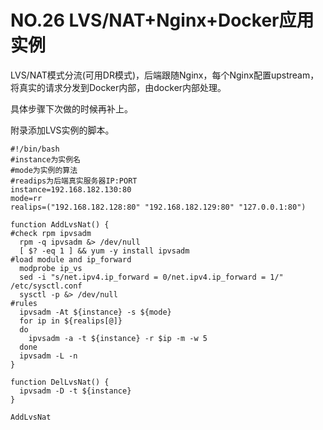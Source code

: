 # NO.26 LVS/NAT+Nginx+Docker应用实例

LVS/NAT模式分流(可用DR模式)，后端跟随Nginx，每个Nginx配置upstream，将真实的请求分发到Docker内部，由docker内部处理。

具体步骤下次做的时候再补上。

附录添加LVS实例的脚本。

```
#!/bin/bash
#instance为实例名
#mode为实例的算法
#readips为后端真实服务器IP:PORT
instance=192.168.182.130:80
mode=rr
realips=("192.168.182.128:80" "192.168.182.129:80" "127.0.0.1:80")

function AddLvsNat() {
#check rpm ipvsadm
  rpm -q ipvsadm &> /dev/null
  [ $? -eq 1 ] && yum -y install ipvsadm
#load module and ip_forward
  modprobe ip_vs
  sed -i "s/net.ipv4.ip_forward = 0/net.ipv4.ip_forward = 1/" /etc/sysctl.conf
  sysctl -p &> /dev/null
#rules
  ipvsadm -At ${instance} -s ${mode}
  for ip in ${realips[@]}
  do
    ipvsadm -a -t ${instance} -r $ip -m -w 5
  done
  ipvsadm -L -n
}

function DelLvsNat() {
  ipvsadm -D -t ${instance}
}

AddLvsNat
```